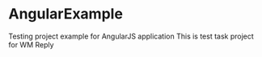 # AngularExample
Testing project example for AngularJS application
This is test task project for WM Reply
